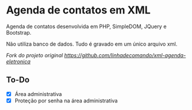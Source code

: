 # Agenda de contatos em XML

Agenda de contatos desenvolvida em PHP, SimpleDOM, JQuery e Bootstrap. 

Não utiliza banco de dados. Tudo é gravado em um único arquivo xml.

*Fork do projeto original https://github.com/linhadecomando/xml-agenda-eletronica*

## To-Do
- [x] Área administrativa
- [x] Proteção por senha na área administrativa